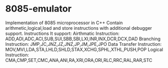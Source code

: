 # 8085-emulator
Implementation of 8085 microprocessor in C++
Contain arithmetic,logical,load and store instructions with additional debugger support.
Instructions It support:
Airthmatic Instruction: ADD,ADI,ADC,ACI,SUB,SUI,SBB,SBI,LXI,INR,INX,DCR,DCX,DAD
Branching Instruction: JMP,JC,JNZ,JZ,JNZ,JP,JM,JPE,JPO
Data Transfer Instruction: MOV,MVI,LDA,STA,LHLD,SHLD,STAX,XCHG,SPHL,XTHL,PUSH,POP
Logical Instruction: CMA,CMP,SET,CMC,ANA,ANI,RA,XRI,ORA,ORI,RLC,RRC,RAL,RAR,STC
